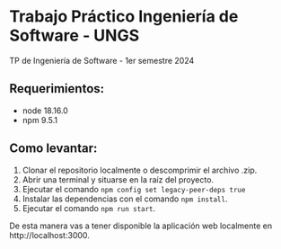 # Trabajo Práctico Ingeniería de Software - UNGS
TP de Ingeniería de Software - 1er semestre 2024

## Requerimientos:
* node 18.16.0
* npm 9.5.1 
## Como levantar:

1. Clonar el repositorio localmente o descomprimir el archivo .zip.
2. Abrir una terminal y situarse en la raíz del proyecto.
3. Ejecutar el comando `npm config set legacy-peer-deps true`
4. Instalar las dependencias con el comando `npm install`.
5. Ejecutar el comando `npm run start`.

De esta manera vas a tener disponible la aplicación web localmente en http://localhost:3000.